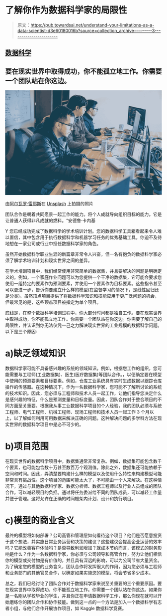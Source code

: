 # 了解你作为数据科学家的局限性

> 原文：<https://pub.towardsai.net/understand-your-limitations-as-a-data-scientist-d3e60180016b?source=collection_archive---------3----------------------->

## [数据科学](https://towardsai.net/p/category/data-science)

## 要在现实世界中取得成功，你不能孤立地工作。你需要一个团队站在你这边。

![](img/8fdab132922c408c0da019b2728e26a4.png)

由[阿尔瓦罗·雷耶斯](https://unsplash.com/@alvarordesign?utm_source=medium&utm_medium=referral)在 [Unsplash](https://unsplash.com?utm_source=medium&utm_medium=referral) 上拍摄的照片

团队合作是朝着共同愿景一起工作的能力。将个人成就导向组织目标的能力。它是让普通人获得非凡成就的燃料。“安德鲁·卡内基

Y 您已经成功完成了数据科学的学术培训计划。您的数据科学工具箱看起来令人难以置信，其中包含用于执行数据科学和机器学习任务的优秀基础工具。你迫不及待地想在一家公司或行业中担任数据科学家的角色。

虽然开始数据科学职业生涯的新篇章非常令人兴奋，但一名有抱负的数据科学家必须了解学术培训计划和现实世界之间的差异。

在学术培训项目中，我们经常使用非常简单的数据集，并且要解决的问题是明确定义的。例如，一个家庭作业问题可以为您提供一个干净的数据集，它可能会要求您使用一组特定的要素作为预测要素，并使用一个要素作为目标要素。这些指令甚至可以更进一步，告诉你要建立什么样的模型(在监督学习的情况下，是线性回归还是分类)。虽然顶点项目提供了将数据科学知识和技能应用于更广泛问题的机会，但最常见的是，这些顶点项目被指定为单个项目。

底线是，在整个数据科学培训过程中，你大部分时间都是独自工作。要在现实世界中取得成功，你不能孤立地工作。你需要一个团队站在你这边。你需要了解自己的局限性，并认识到你无法仅凭一己之力解决现实世界的工业规模的数据科学问题。以下是三个原因:

# a)缺乏领域知识

数据科学家可能不具备感兴趣的系统的领域知识。例如，根据您工作的组织，您可能需要与工程师(工业数据集)、医生(医疗数据集)等团队合作。，以便确定要在模型中使用的预测要素和目标要素。例如，仓库工业系统具有实时生成数据以跟踪仓库操作的传感器。在这种情况下，作为一名数据科学家，您可能不了解所讨论的系统的技术知识。因此，您必须与工程师和技术人员一起工作，让他们指导您决定什么是感兴趣的特征，什么是预测变量和目标变量。因此，团队合作对于整合项目的不同方面至关重要。根据我从事工业数据科学项目的个人经验，我的团队必须与系统工程师、电气工程师、机械工程师、现场工程师和技术人员一起工作 3 个月以上，以了解如何利用可用数据来解决正确的问题。这种解决问题的多学科方法在现实世界的数据科学项目中是必不可少的。

# b)项目范围

在现实世界的数据科学项目中，数据集通常非常复杂。例如，数据集可能包含数千个要素，也可能包含数十万甚至数百万个观测值。除此之外，数据集还可能依赖于空间和时间。因此，弄清楚要构建什么样的模型以及使用什么特性来构建模型可能非常具有挑战性。这个项目的范围可能太大了，不可能由一个人来解决。在这种情况下，通过与其他数据科学家、数据分析师、数据工程师以及行业人员组成的团队合作，可以减轻项目的负担。通过将任务委派给不同的团队成员，可以减轻工作量并便于管理。这将允许在正确的时间框架内计划、设计和执行项目。

# c)模型的商业含义

最终的模型将如何部署？公司高管和管理层如何看待这个项目？他们是否愿意投资于这个想法，并实施日常业务运营和决策的建议？这些建议会提高企业运营的效率吗？它能改善客户体验吗？是否导致利润增加？就成本节约而言，该模式的财务影响是什么？作为一名数据科学家，你必须与公司领导和高管合作，努力让他们相信你的模型或交付物是有价值的，并且具有深远的影响，可以为公司节省大量资金。为了确定您的模型的业务含义，团队合作将发挥很大的作用，因为您必须与工程师和业务部门的其他官员合作，以确定如果实施您的模型，将会节省多少成本。

总之，我们已经讨论了团队合作对于数据科学家来说至关重要的三个重要原因。要在现实世界中取得成功，你不能孤立地工作。你需要一个团队站在你这边。如果你是一名刚从学校毕业的学生，并且你正在申请数据科学工作，那么你现在就可以开始磨练你的团队合作和协作技能。做到这一点的一个方法是加入一个数据科学有志者小组，与他们合作开展协作项目，如 Kaggle 数据科学竞赛。